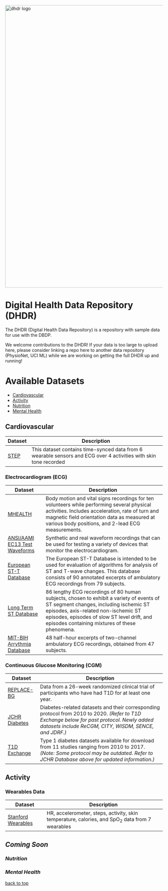 <img src="https://user-images.githubusercontent.com/43549914/106479048-e0c7ac00-6477-11eb-900b-45843e4f9554.jpg" alt="dhdr logo" width="900" id="top"/>

# Digital Health Data Repository (DHDR)

The DHDR (Digital Health Data Repository) is a repository with sample data for use with the DBDP. 

We welcome contributions to the DHDR! If your data is too large to upload here, please consider linking a repo here to another data repository (PhysioNet, UCI ML) while we are working on getting the full DHDR up and running! 

# Available Datasets
* [Cardiovascular](#cardiovascular)
* [Activity](#activity)
* [Nutrition](#coming-soon)
* [Mental Health](#coming-soon)

## Cardiovascular
| Dataset | Description |
| ------ | ------ |
| [STEP](https://github.com/DigitalBiomarkerDiscoveryPipeline/Digital_Health_Data_Repository/tree/main/Dataset_STEP) | This dataset contains time-synced data from 6 wearable sensors and ECG over 4 activities with skin tone recorded  |

### Electrocardiogram (ECG)
| Dataset | Description |
| ------ | ------ | 
|[MHEALTH](https://github.com/DigitalBiomarkerDiscoveryPipeline/Digital_Health_Data_Repository/tree/main/Dataset_MHEALTH)| Body motion and vital signs recordings for ten volunteers while performing several physical activities. Includes acceleration, rate of turn and magnetic field orientation data as measured at various body positions, and 2-lead ECG measurements. 
| [ANSI/AAMI EC13 Test Waveforms](https://github.com/DigitalBiomarkerDiscoveryPipeline/Digital_Health_Data_Repository/tree/main/Dataset_ANSI_AAMI_EC13_Test_Waveforms) | Synthetic and real waveform recordings that can be used for testing a variety of devices that monitor the electrocardiogram. | 
[European ST-T Database](https://github.com/DigitalBiomarkerDiscoveryPipeline/Digital_Health_Data_Repository/tree/main/Dataset_European_ST_T) | The European ST-T Database is intended to be used for evaluation of algorithms for analysis of ST and T-wave changes. This database consists of 90 annotated excerpts of ambulatory ECG recordings from 79 subjects.|
[Long Term ST Database](https://github.com/DigitalBiomarkerDiscoveryPipeline/Digital_Health_Data_Repository/tree/main/Dataset_Long_Term_ST) | 86 lengthy ECG recordings of 80 human subjects, chosen to exhibit a variety of events of ST segment changes, including ischemic ST episodes, axis-related non-ischemic ST episodes, episodes of slow ST level drift, and episodes containing mixtures of these phenomena. |
[MIT-BIH Arrythmia Database](https://github.com/DigitalBiomarkerDiscoveryPipeline/Digital_Health_Data_Repository/tree/main/Dataset_MIT_BIH_Arrhythmia) | 48 half-hour excerpts of two-channel ambulatory ECG recordings, obtained from 47 subjects.

### Continuous Glucose Monitoring (CGM)
| Dataset | Description |
| ------ | ------ | 
|[REPLACE-BG](https://github.com/DigitalBiomarkerDiscoveryPipeline/Digital_Health_Data_Repository/tree/main/Dataset_REPLACE-BG)|Data from a 26-week randomized clinical trial of participants who have had T1D for at least one year.
|[JCHR Diabetes](https://github.com/DigitalBiomarkerDiscoveryPipeline/Digital_Health_Data_Repository/tree/main/Dataset_Jaeb-Diabetes)|Diabetes-related datasets and their corresponding protocol from 2010 to 2020. *(Refer to T1D Exchange below for past protocol. Newly added datasets include ReCGM, CITY, WISDM, SENCE, and JDRF.)*
|[T1D Exchange](https://github.com/DigitalBiomarkerDiscoveryPipeline/Digital_Health_Data_Repository/tree/main/Datasets_T1D-Exchange)|Type 1 diabetes datasets available for download from 11 studies ranging from 2010 to 2017. *(Note: Some protocol may be outdated. Refer to JCHR Database above for updated information.)*

## Activity
### Wearables Data
| Dataset | Description |
| ------ | ------ |
| [Stanford Wearables](https://github.com/DigitalBiomarkerDiscoveryPipeline/Digital_Health_Data_Repository/tree/main/Dataset_StanfordWearables)|HR, accelerometer, steps, activity, skin temperature, calories, and SpO<sub>2</sub> data from 7 wearables|

## *Coming Soon*

### *Nutrition*
### *Mental Health*

[back to top](#top)
